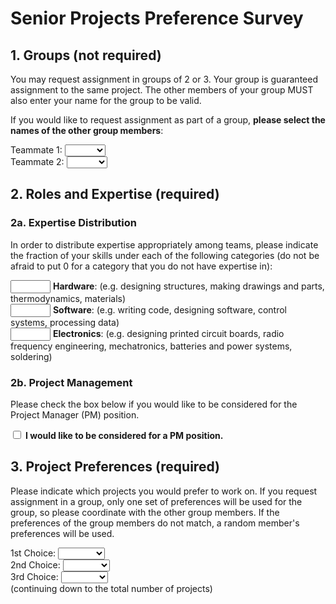 # Senior Projects Preference Survey

## 1. Groups (not required)

You may request assignment in groups of 2 or 3. Your group is guaranteed assignment to the same project. The other members of your group MUST also enter your name for the group to be valid.

If you would like to request assignment as part of a group, **please select the names of the other group members**:

Teammate 1:
<select name="t1">
    <option></option>
    <option>Alice</option>
    <option>Bob</option>
    <option>Charlie</option>
</select>
<br>
Teammate 2:
<select name="t2">
    <option></option>
    <option>Alice</option>
    <option>Bob</option>
    <option>Charlie</option>
</select>

## 2. Roles and Expertise (required)

### 2a. Expertise Distribution

In order to distribute expertise appropriately among teams, please indicate the fraction of your skills under each of the following categories (do not be afraid to put 0 for a category that you do not have expertise in):

<input type="number" min="0" max="1" step="0.1"></input> **Hardware**: (e.g. designing structures, making drawings and parts, thermodynamics, materials)<br>
<input type="number" min="0" max="1" step="0.1"></input> **Software**: (e.g. writing code, designing software, control systems, processing data)<br>
<input type="number" min="0" max="1" step="0.1"></input> **Electronics**: (e.g. designing printed circuit boards, radio frequency engineering, mechatronics, batteries and power systems, soldering)

### 2b. Project Management

Please check the box below if you would like to be considered for the Project Manager (PM) position.

<input type="checkbox"> **I would like to be considered for a PM position.**

## 3. Project Preferences (required)

Please indicate which projects you would prefer to work on. If you request assignment in a group, only one set of preferences will be used for the group, so please coordinate with the other group members. If the preferences of the group members do not match, a random member's preferences will be used.



1st Choice:
<select name="p1">
    <option></option>
    <option>Project 1</option>
    <option>Project 2</option>
    <option>Project 3</option>
</select><br>
2nd Choice:
<select name="p2">
    <option></option>
    <option>Project 1</option>
    <option>Project 2</option>
    <option>Project 3</option>
</select><br>
3rd Choice:
<select name="p3">
    <option></option>
    <option>Project 1</option>
    <option>Project 2</option>
    <option>Project 3</option>
</select><br>
(continuing down to the total number of projects)
